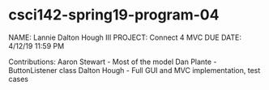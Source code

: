 # csci142-spring19-program-04

NAME: Lannie Dalton Hough III 
PROJECT: Connect 4 MVC
DUE DATE: 4/12/19 11:59 PM

Contributions:
Aaron Stewart - Most of the model
Dan Plante - ButtonListener class
Dalton Hough - Full GUI and MVC implementation, test cases
